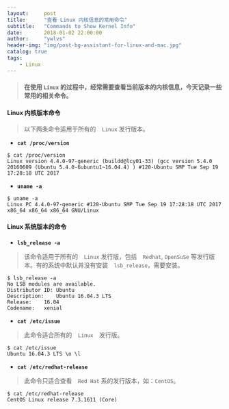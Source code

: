 ```yaml
---
layout:     post
title:      "查看 Linux 内核信息的常用命令"
subtitle:   "Commands to Show Kernel Info"
date:       2018-01-02 22:00:00
author:     "ywlvs"
header-img: "img/post-bg-assistant-for-linux-and-mac.jpg"
catalog: true
tags:
    - Linux
---
```


> #### 在使用 `Linux` 的过程中，经常需要查看当前版本的内核信息，今天记录一些常用的相关命令。

#### Linux 内核版本命令

> 以下两条命令适用于所有的　`Linux` 发行版本。

+ **`cat /proc/version`**

```
$ cat /proc/version
Linux version 4.4.0-97-generic (buildd@lcy01-33) (gcc version 5.4.0 20160609 (Ubuntu 5.4.0-6ubuntu1~16.04.4) ) #120-Ubuntu SMP Tue Sep 19 17:28:18 UTC 2017
```

+ **`uname -a`**

```
$ uname -a
Linux PC 4.4.0-97-generic #120-Ubuntu SMP Tue Sep 19 17:28:18 UTC 2017 x86_64 x86_64 x86_64 GNU/Linux
```

#### Linux 系统版本的命令

+ **`lsb_release -a`**

> 该命令适用于所有的　`Linux` 发行版，包括　`Redhat`, `OpenSuSe` 等发行版本。有的系统中默认并没有安装　`lsb_release`，需要安装。

```
$ lsb_release -a
No LSB modules are available.
Distributor ID: Ubuntu
Description:    Ubuntu 16.04.3 LTS
Release:    16.04
Codename:   xenial
```

+ **`cat /etc/issue`**

> 此命令适合所有的　`Linux`　发行版。

```
$ cat /etc/issue
Ubuntu 16.04.3 LTS \n \l
```

+ **`cat /etc/redhat-release`**

> 此命令只适合查看　`Red Hat` 系的发行版本，如：`CentOS`。

```
$ cat /etc/redhat-release
CentOS Linux release 7.3.1611 (Core)
```
